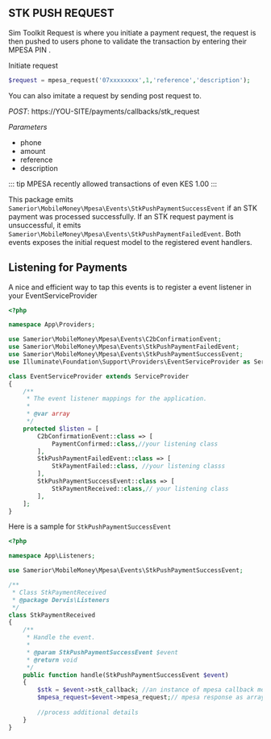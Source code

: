 
## STK PUSH REQUEST

Sim Toolkit Request is where you initiate a payment request, the request is then pushed to users phone to validate the transaction by entering their MPESA PIN .


Initiate request

```php 
$request = mpesa_request('07xxxxxxxx',1,'reference','description');
```
You can also imitate a request by sending post request to.
 
*POST*: https://YOU-SITE/payments/callbacks/stk_request

*Parameters*
 - phone 
 - amount
 - reference
 - description 
 
::: tip
 MPESA recently allowed transactions of even KES 1.00
:::

This package emits `Samerior\MobileMoney\Mpesa\Events\StkPushPaymentSuccessEvent` if an STK payment was processed successfully. 
If an STK request payment is unsuccessful, it emits `Samerior\MobileMoney\Mpesa\Events\StkPushPaymentFailedEvent`. Both events exposes the initial request model to the registered event handlers.

## Listening for Payments
A nice and efficient way to tap this events is to register a event listener in your EventServiceProvider
````php
<?php

namespace App\Providers;

use Samerior\MobileMoney\Mpesa\Events\C2bConfirmationEvent;
use Samerior\MobileMoney\Mpesa\Events\StkPushPaymentFailedEvent;
use Samerior\MobileMoney\Mpesa\Events\StkPushPaymentSuccessEvent;
use Illuminate\Foundation\Support\Providers\EventServiceProvider as ServiceProvider;

class EventServiceProvider extends ServiceProvider
{
    /**
     * The event listener mappings for the application.
     *
     * @var array
     */
    protected $listen = [
        C2bConfirmationEvent::class => [
            PaymentConfirmed::class,//your listening class
        ],
        StkPushPaymentFailedEvent::class => [
            StkPaymentFailed::class, //your listening classs
        ],
        StkPushPaymentSuccessEvent::class => [
            StkPaymentReceived::class,// your listening class
        ],
    ];
}

````

Here is a sample for `StkPushPaymentSuccessEvent` 
```php
<?php

namespace App\Listeners;

use Samerior\MobileMoney\Mpesa\Events\StkPushPaymentSuccessEvent;

/**
 * Class StkPaymentReceived
 * @package Dervis\Listeners
 */
class StkPaymentReceived
{
    /**
     * Handle the event.
     *
     * @param StkPushPaymentSuccessEvent $event
     * @return void
     */
    public function handle(StkPushPaymentSuccessEvent $event)
    {
        $stk = $event->stk_callback; //an instance of mpesa callback model
        $mpesa_request=$event->mpesa_request;// mpesa response as array
        
        //process additional details
    }
}
```
